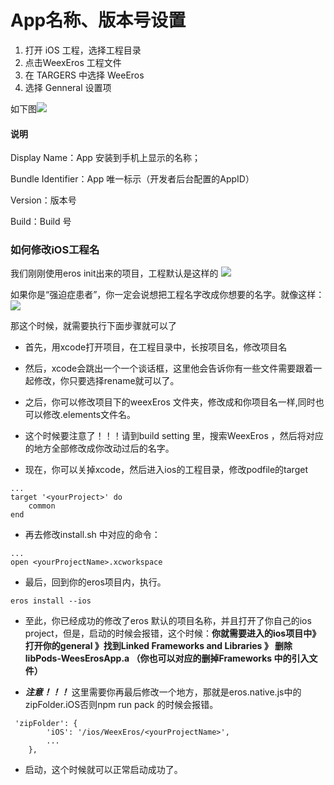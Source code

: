 # App名称、版本号设置

1. 打开 iOS 工程，选择工程目录
2. 点击WeexEros 工程文件
3. 在 TARGERS 中选择 WeeEros
4. 选择 Genneral 设置项

如下图![](https://img.benmu-health.com/gitbook/appname.png)

#### 说明

Display Name：App 安装到手机上显示的名称；

Bundle Identifier：App 唯一标示（开发者后台配置的AppID） 

Version：版本号

Build：Build 号


### 如何修改iOS工程名

我们刚刚使用eros init出来的项目，工程默认是这样的
![](https://ws4.sinaimg.cn/large/006tKfTcgy1fs607kf4sgj30f20esmxe.jpg)

如果你是“强迫症患者”，你一定会说想把工程名字改成你想要的名字。就像这样：
![](https://ws3.sinaimg.cn/large/006tKfTcgy1fs609atdlvj308e0e9weo.jpg)

那这个时候，就需要执行下面步骤就可以了

* 首先，用xcode打开项目，在工程目录中，长按项目名，修改项目名

* 然后，xcode会跳出一个一个谈话框，这里他会告诉你有一些文件需要跟着一起修改，你只要选择rename就可以了。

* 之后，你可以修改项目下的weexEros 文件夹，修改成和你项目名一样,同时也可以修改.elements文件名。

* 这个时候要注意了！！！请到build setting 里，搜索WeexEros ，然后将对应的地方全部修改成你改动过后的名字。

* 现在，你可以关掉xcode，然后进入ios的工程目录，修改podfile的target

```
...
target '<yourProject>' do
    common
end
```
* 再去修改install.sh 中对应的命令：

```
...
open <yourProjectName>.xcworkspace
```

* 最后，回到你的eros项目内，执行。

```
eros install --ios
```

* 至此，你已经成功的修改了eros 默认的项目名称，并且打开了你自己的ios project，但是，启动的时候会报错，这个时候：**你就需要进入的ios项目中》打开你的general  》找到Linked Frameworks and Libraries 》 删除libPods-WeesErosApp.a （你也可以对应的删掉Frameworks 中的引入文件）**

* ***注意！！！*** 这里需要你再最后修改一个地方，那就是eros.native.js中的zipFolder.iOS否则npm run pack 的时候会报错。

```
 'zipFolder': {
        'iOS': '/ios/WeexEros/<yourProjectName>',
        ...
    },
```


* 启动，这个时候就可以正常启动成功了。
